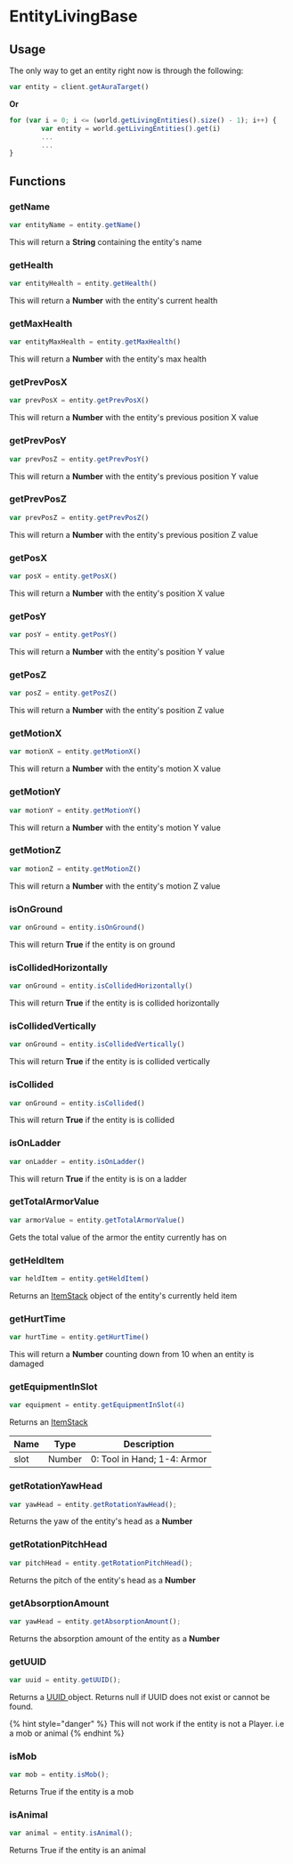 # EntityLivingBase

## Usage

The only way to get an entity right now is through the following:

```javascript
var entity = client.getAuraTarget()
```

**Or**

```javascript
for (var i = 0; i <= (world.getLivingEntities().size() - 1); i++) {
        var entity = world.getLivingEntities().get(i)
        ...
        ...
}
```

## Functions

### getName

```javascript
var entityName = entity.getName()
```

This will return a **String** containing the entity's name

### getHealth

```javascript
var entityHealth = entity.getHealth()
```

This will return a **Number** with the entity's current health

### getMaxHealth

```javascript
var entityMaxHealth = entity.getMaxHealth()
```

This will return a **Number** with the entity's max health

### getPrevPosX

```javascript
var prevPosX = entity.getPrevPosX()
```

This will return a **Number** with the entity's previous position X value

### getPrevPosY

```javascript
var prevPosZ = entity.getPrevPosY()
```

This will return a **Number** with the entity's previous position Y value

### getPrevPosZ

```javascript
var prevPosZ = entity.getPrevPosZ()
```

This will return a **Number** with the entity's previous position Z value

### getPosX

```javascript
var posX = entity.getPosX()
```

This will return a **Number** with the entity's position X value

### getPosY

```javascript
var posY = entity.getPosY()
```

This will return a **Number** with the entity's position Y value

### getPosZ

```javascript
var posZ = entity.getPosZ()
```

This will return a **Number** with the entity's position Z value

### getMotionX

```javascript
var motionX = entity.getMotionX()
```

This will return a **Number** with the entity's motion X value

### getMotionY

```javascript
var motionY = entity.getMotionY()
```

This will return a **Number** with the entity's motion Y value

### getMotionZ

```javascript
var motionZ = entity.getMotionZ()
```

This will return a **Number** with the entity's motion Z value

### isOnGround

```javascript
var onGround = entity.isOnGround()
```

This will return **True** if the entity is on ground

### isCollidedHorizontally

```javascript
var onGround = entity.isCollidedHorizontally()
```

This will return **True** if the entity is is collided horizontally

### isCollidedVertically

```javascript
var onGround = entity.isCollidedVertically()
```

This will return **True** if the entity is is collided vertically

### isCollided

```javascript
var onGround = entity.isCollided()
```

This will return **True** if the entity is is collided

### isOnLadder

```javascript
var onLadder = entity.isOnLadder()
```

This will return **True** if the entity is is on a ladder

### getTotalArmorValue

```javascript
var armorValue = entity.getTotalArmorValue()
```

Gets the total value of the armor the entity currently has on

### getHeldItem

```javascript
var heldItem = entity.getHeldItem()
```

Returns an [ItemStack](itemstack.md) object of the entity's currently held item

### getHurtTime

```javascript
var hurtTime = entity.getHurtTime()
```

This will return a **Number** counting down from 10 when an entity is damaged

### getEquipmentInSlot

```javascript
var equipment = entity.getEquipmentInSlot(4)
```

Returns an [ItemStack](itemstack.md)

| Name | Type   | Description                 |
| ---- | ------ | --------------------------- |
| slot | Number | 0: Tool in Hand; 1-4: Armor |

### getRotationYawHead

```javascript
var yawHead = entity.getRotationYawHead();
```

Returns the yaw of the entity's head as a **Number**

### getRotation**Pitch**Head

```javascript
var pitchHead = entity.getRotationPitchHead();
```

Returns the pitch of the entity's head as a **Number**

### getAbsorptionAmount

```javascript
var yawHead = entity.getAbsorptionAmount();
```

Returns the absorption amount of the entity as a **Number**

### getUUID

```javascript
var uuid = entity.getUUID();
```

Returns a [UUID ](https://docs.oracle.com/javase/8/docs/api/java/util/UUID.html)object. Returns null if UUID does not exist or cannot be found.

{% hint style="danger" %}
This will not work if the entity is not a Player. i.e a mob or animal
{% endhint %}

### isMob

```javascript
var mob = entity.isMob();
```

Returns True if the entity is a mob

### isAnimal

```javascript
var animal = entity.isAnimal();
```

Returns True if the entity is an animal
